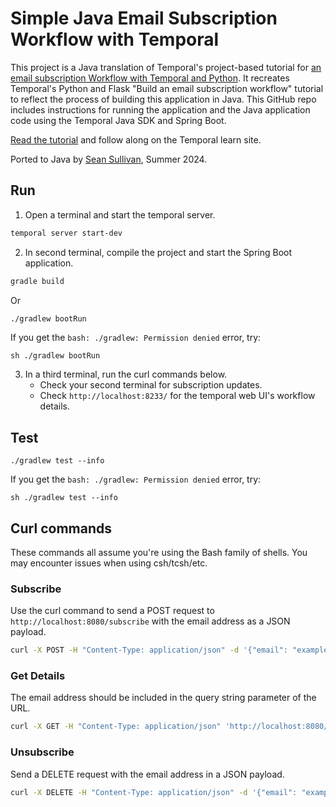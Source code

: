 
# Simple Java Email Subscription Workflow with Temporal

This project is a Java translation of Temporal's project-based tutorial for [an email subscription Workflow with Temporal and Python](https://learn.temporal.io/tutorials/python/subscriptions/).
It recreates Temporal's Python and Flask "Build an email subscription workflow" tutorial to reflect the process of building this application in Java. 
This GitHub repo includes instructions for running the application and the Java application code using the Temporal Java SDK and Spring Boot.

[Read the tutorial](http://learn.temporal.io/tutorials/java/subscriptions/) and follow along on the Temporal learn site.

Ported to Java by [Sean Sullivan](https://github.com/SeanSullivan3), Summer 2024.

## Run

1. Open a terminal and start the temporal server.
```bash
temporal server start-dev
```

2. In second terminal, compile the project and start the Spring Boot application.
```bash
gradle build
```

Or

```bash
./gradlew bootRun
```

If you get the `bash: ./gradlew: Permission denied` error, try:

```
sh ./gradlew bootRun
``` 

3. In a third terminal, run the curl commands below.
    -  Check your second terminal for subscription updates.
    -  Check `http://localhost:8233/` for the temporal web UI's workflow details.
    
## Test

```
./gradlew test --info
```

If you get the `bash: ./gradlew: Permission denied` error, try:

```
sh ./gradlew test --info
``` 

## Curl commands

These commands all assume you're using the Bash family of shells. 
You may encounter issues when using csh/tcsh/etc.

### Subscribe

Use the curl command to send a POST request to `http://localhost:8080/subscribe` with the email address as a JSON payload.

```bash
curl -X POST -H "Content-Type: application/json" -d '{"email": "example@example.com"}' http://localhost:8080/subscribe
```

### Get Details

The email address should be included in the query string parameter of the URL.

```bash
curl -X GET -H "Content-Type: application/json" 'http://localhost:8080/get_details?email=example@example.com'

```

### Unsubscribe

Send a DELETE request with the email address in a JSON payload.

```bash
curl -X DELETE -H "Content-Type: application/json" -d '{"email": "example@example.com"}' http://localhost:8080/unsubscribe
```
